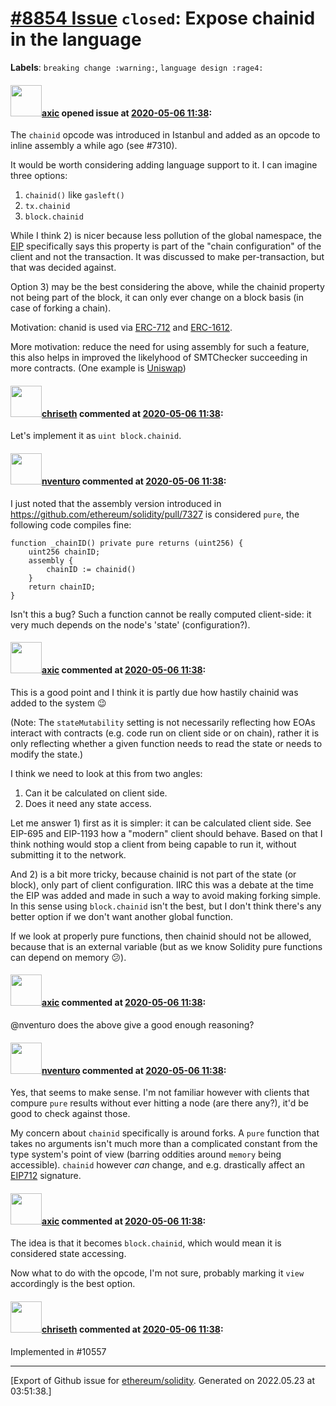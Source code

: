 # [\#8854 Issue](https://github.com/ethereum/solidity/issues/8854) `closed`: Expose chainid in the language
**Labels**: `breaking change :warning:`, `language design :rage4:`


#### <img src="https://avatars.githubusercontent.com/u/20340?v=4" width="50">[axic](https://github.com/axic) opened issue at [2020-05-06 11:38](https://github.com/ethereum/solidity/issues/8854):

The `chainid` opcode was introduced in Istanbul and added as an opcode to inline assembly a while ago (see #7310).

It would be worth considering adding language support to it. I can imagine three options:
1) `chainid()` like `gasleft()`
2) `tx.chainid`
3) `block.chainid`

While I think 2) is nicer because less pollution of the global namespace, the [EIP](https://eips.ethereum.org/EIPS/eip-1344) specifically says this property is part of the "chain configuration" of the client and not the transaction. It was discussed to make per-transaction, but that was decided against.

Option 3) may be the best considering the above, while the chainid property not being part of the block, it can only ever change on a block basis (in case of forking a chain).

Motivation: chanid is used via [ERC-712](https://eips.ethereum.org/EIPS/eip-712) and [ERC-1612](https://github.com/ethereum/EIPs/issues/2613).

More motivation: reduce the need for using assembly for such a feature, this also helps in improved the likelyhood of SMTChecker succeeding in more contracts. (One example is [Uniswap](https://github.com/Uniswap/uniswap-v2-core/blob/master/contracts/UniswapV2ERC20.sol#L27))

#### <img src="https://avatars.githubusercontent.com/u/9073706?v=4" width="50">[chriseth](https://github.com/chriseth) commented at [2020-05-06 11:38](https://github.com/ethereum/solidity/issues/8854#issuecomment-624644850):

Let's implement it as `uint block.chainid`.

#### <img src="https://avatars.githubusercontent.com/u/2530770?u=a2b81f85d207864b7db06415db53010c21633b33&v=4" width="50">[nventuro](https://github.com/nventuro) commented at [2020-05-06 11:38](https://github.com/ethereum/solidity/issues/8854#issuecomment-629436203):

I just noted that the assembly version introduced in https://github.com/ethereum/solidity/pull/7327 is considered `pure`, the following code compiles fine:

```solidity
function _chainID() private pure returns (uint256) {
    uint256 chainID;
    assembly {
        chainID := chainid()
    }
    return chainID;
}
```

Isn't this a bug? Such a function cannot be really computed client-side: it very much depends on the node's 'state' (configuration?).

#### <img src="https://avatars.githubusercontent.com/u/20340?v=4" width="50">[axic](https://github.com/axic) commented at [2020-05-06 11:38](https://github.com/ethereum/solidity/issues/8854#issuecomment-629897415):

This is a good point and I think it is partly due how hastily chainid was added to the system :wink:

(Note: The `stateMutability` setting is not necessarily reflecting how EOAs interact with contracts (e.g. code run on client side or on chain), rather it is only reflecting whether a given function needs to read the state or needs to modify the state.)

I think we need to look at this from two angles:
1) Can it be calculated on client side.
2) Does it need any state access.

Let me answer 1) first as it is simpler: it can be calculated client side. See EIP-695 and EIP-1193 how a "modern" client should behave. Based on that I think nothing would stop a client from being capable to run it, without submitting it to the network.

And 2) is a bit more tricky, because chainid is not part of the state (or block), only part of client configuration. IIRC this was a debate at the time the EIP was added and made in such a way to avoid making forking simple. In this sense using `block.chainid` isn't the best, but I don't think there's any better option if we don't want another global function.

If we look at properly pure functions, then chainid should not be allowed, because that is an external variable (but as we know Solidity pure functions can depend on memory 😕).

#### <img src="https://avatars.githubusercontent.com/u/20340?v=4" width="50">[axic](https://github.com/axic) commented at [2020-05-06 11:38](https://github.com/ethereum/solidity/issues/8854#issuecomment-683202188):

@nventuro does the above give a good enough reasoning?

#### <img src="https://avatars.githubusercontent.com/u/2530770?u=a2b81f85d207864b7db06415db53010c21633b33&v=4" width="50">[nventuro](https://github.com/nventuro) commented at [2020-05-06 11:38](https://github.com/ethereum/solidity/issues/8854#issuecomment-683306084):

Yes, that seems to make sense. I'm not familiar however with clients that compure `pure` results without ever hitting a node (are there any?), it'd be good to check against those.

My concern about `chainid` specifically is around forks. A `pure` function that takes no arguments isn't much more than a complicated constant from the type system's point of view (barring oddities around `memory` being accessible). `chainid` however *can* change, and e.g. drastically affect an [EIP712](https://eips.ethereum.org/EIPS/eip-712) signature.

#### <img src="https://avatars.githubusercontent.com/u/20340?v=4" width="50">[axic](https://github.com/axic) commented at [2020-05-06 11:38](https://github.com/ethereum/solidity/issues/8854#issuecomment-683348247):

The idea is that it becomes `block.chainid`, which would mean it is considered state accessing.

Now what to do with the opcode, I'm not sure, probably marking it `view` accordingly is the best option.

#### <img src="https://avatars.githubusercontent.com/u/9073706?v=4" width="50">[chriseth](https://github.com/chriseth) commented at [2020-05-06 11:38](https://github.com/ethereum/solidity/issues/8854#issuecomment-742678914):

Implemented in #10557


-------------------------------------------------------------------------------



[Export of Github issue for [ethereum/solidity](https://github.com/ethereum/solidity). Generated on 2022.05.23 at 03:51:38.]
